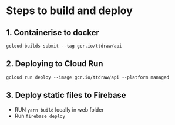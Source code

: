 # Steps to build and deploy
## 1. Containerise to docker
`gcloud builds submit --tag gcr.io/ttdraw/api`

## 2. Deploying to Cloud Run
`gcloud run deploy --image gcr.io/ttdraw/api --platform managed`

## 3. Deploy static files to Firebase
- RUN `yarn build` locally in web folder
- Run `firebase deploy`
